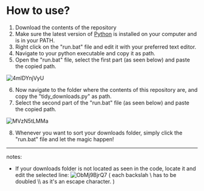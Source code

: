 # How to use?

1. Download the contents of the repository
2. Make sure the latest version of [Python](https://www.python.org/downloads/) is installed on your computer and is in your PATH.
4. Right click on the "run.bat" file and edit it with your preferred text editor.
5. Navigate to your python executable and copy it as path.
6. Open the "run.bat" file, select the first part (as seen below) and paste the copied path.

![4mlDYnjVyU](https://user-images.githubusercontent.com/115464530/197403837-1cba3128-2237-4db4-ba09-dddaa4fe532a.png)

6. Now navigate to the folder where the contents of this repository are, and copy the "tidy_downloads.py" as path.
7. Select the second part of the "run.bat" file (as seen below) and paste the copied path.

![MVzN5tLMMa](https://user-images.githubusercontent.com/115464530/197404016-ad3067bd-cceb-4f89-9dab-612497a5bb3b.png)

8. Whenever you want to sort your downloads folder, simply click the "run.bat" file and let the magic happen!

- - -
notes:
- If your downloads folder is not located as seen in the code, locate it and edit the selected line:
  ![ObMj9BjrQ7](https://user-images.githubusercontent.com/115464530/197404377-c5b57c9e-affc-4c15-a0e8-6a9c9186c906.png)
  ( each backslah \ has to be doubled \\\ as it's an escape character. )
